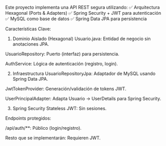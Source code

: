 Este proyecto implementa una API REST segura utilizando:
✅ Arquitectura Hexagonal (Ports & Adapters)
✅ Spring Security + JWT para autenticación
✅ MySQL como base de datos
✅ Spring Data JPA para persistencia

Características Clave:
1. Dominio Aislado (Hexagonal)
Usuario.java: Entidad de negocio sin anotaciones JPA.

UsuarioRepository: Puerto (interfaz) para persistencia.

AuthService: Lógica de autenticación (registro, login).

2. Infraestructura
UsuarioRepositoryJpa: Adaptador de MySQL usando Spring Data JPA.

JwtTokenProvider: Generación/validación de tokens JWT.

UserPrincipalAdapter: Adapta Usuario → UserDetails para Spring Security.

3. Spring Security
Stateless JWT: Sin sesiones.

Endpoints protegidos:

/api/auth/**: Público (login/registro).

Resto que se implementarán: Requieren JWT.
